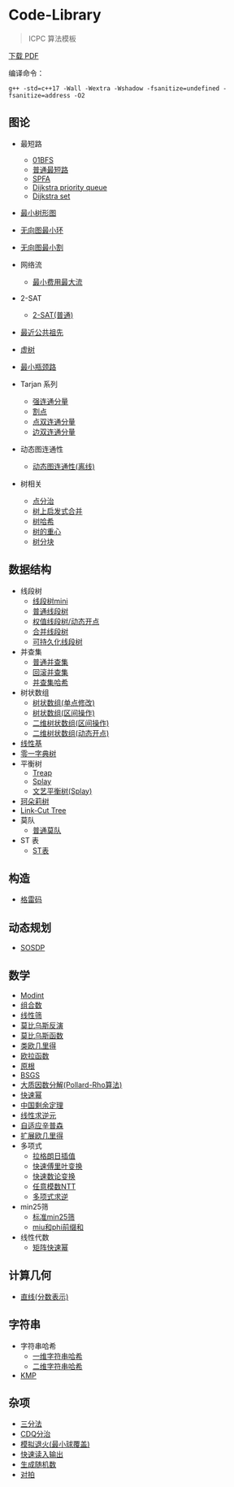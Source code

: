 # Code-Library

> ICPC 算法模板


[下载 PDF](https://github.com/FZRKexEr/Code-Library/releases)


编译命令：

```
g++ -std=c++17 -Wall -Wextra -Wshadow -fsanitize=undefined -fsanitize=address -O2
```

## 图论

- 最短路
    - [01BFS](01BFS/main.cpp)
    - [普通最短路](普通最短路/main.cpp)
    - [SPFA](最短路(SPFA)/main.cpp)
    - [Dijkstra priority queue](最短路(priority_queue)/main.cpp)
    - [Dijkstra set](最短路(set)/main.cpp)
    
- [最小树形图](最小树形图(Tarjan)/main.cpp)
- [无向图最小环](无向图最小环/main.cpp)
- [无向图最小割](无向图最小割(Stoer-Wagner)/main.cpp)
- 网络流
    - [最小费用最大流](最小费用最大流(zkw)/main.cpp)
- 2-SAT
    - [2-SAT(普通)](2-SAT(搜索)/main.cpp)
- [最近公共祖先](最近公共祖先/main.cpp)
- [虚树](虚树/main.cpp)
- [最小瓶颈路](最小瓶颈路/main.cpp)
- Tarjan 系列
    - [强连通分量](强连通分量/main.cpp)
    - [割点](割点/main.cpp)
    - [点双连通分量](点双连通分量/main.cpp)
    - [边双连通分量](边双连通分量/main.cpp)
- 动态图连通性
    - [动态图连通性(离线)](动态图连通性(离线)/main.cpp)
- 树相关
    - [点分治](点分治/main.cpp)
    - [树上启发式合并](树上启发式合并/main.cpp)
    - [树哈希](树哈希/main.cpp)
    - [树的重心](树的重心/main.cpp)
    - [树分块](树分块/main.cpp)

## 数据结构

- 线段树
    - [线段树mini](线段树mini/main.cpp)
    - [普通线段树](线段树/main.cpp)
    - [权值线段树/动态开点](权值线段树(动态开点)/main.cpp)
    - [合并线段树](合并线段树/main.cpp)
    - [可持久化线段树](可持久化线段树/main.cpp)
- 并查集
    - [普通并查集](并查集/main.cpp)
    - [回滚并查集](回滚并查集/main.cpp)
    - [并查集哈希](并查集哈希/main.cpp)
- 树状数组
    - [树状数组(单点修改)](树状数组/main.cpp)
    - [树状数组(区间操作)](树状数组(区间操作)/main.cpp)
    - [二维树状数组(区间操作)](二维树状数组(区间操作)/main.cpp)
    - [二维树状数组(动态开点)](二维树状数组(动态开点)/main.cpp)
- [线性基](线性基/main.cpp)
- [零一字典树](零一字典树/main.cpp)
- 平衡树
    - [Treap](Treap/main.cpp)
    - [Splay](Splay/main.cpp)
    - [文艺平衡树(Splay)](文艺平衡树/main.cpp)
- [珂朵莉树](珂朵莉树/main.cpp)
- [Link-Cut Tree](LCT/main.cpp)
- 莫队
    - [普通莫队](普通莫队/main.cpp)
- ST 表
    - [ST表](ST表/main.cpp)


## 构造

- [格雷码](格雷码/main.cpp)

## 动态规划

- [SOSDP](SOSDP/main.cpp)

## 数学

- [Modint](modint/main.cpp)
- [组合数](组合数/main.cpp)
- [线性筛](线性筛/main.cpp)
- [莫比乌斯反演](莫比乌斯反演/main.cpp)
- [莫比乌斯函数](莫比乌斯函数/main.cpp)
- [类欧几里得](类欧几里得/main.cpp)
- [欧拉函数](欧拉函数/main.cpp)
- [原根](原根/main.cpp)
- [BSGS](BSGS/main.cpp)
- [大质因数分解(Pollard-Rho算法)](大质因数分解(Pollard-Rho算法)/main.cpp)
- [快速幂](快速幂/main.cpp)
- [中国剩余定理](中国剩余定理/main.cpp)
- [线性求逆元](线性求逆元/main.cpp)
- [自适应辛普森](自适应辛普森/main.cpp)
- [扩展欧几里得](扩展欧几里得/main.cpp)
- 多项式
    - [拉格朗日插值](拉格朗日插值/main.cpp)
    - [快速傅里叶变换](快速傅里叶变换/main.cpp)
    - [快速数论变换](快速数论变换/main.cpp)
    - [任意模数NTT](MTT/main.cpp)
    - [多项式求逆](多项式求逆/main.cpp)
- min25筛
    - [标准min25筛](min25筛/main.cpp)
    - [miu和phi前缀和](miu和phi前缀和/main.cpp)
- 线性代数
    - [矩阵快速幂](矩阵快速幂/main.cpp)

## 计算几何

- [直线(分数表示)](直线(分数表示)/main.cpp)

## 字符串

- 字符串哈希
    - [一维字符串哈希](字符串哈希/main.cpp)
    - [二维字符串哈希](二维字符串哈希/main.cpp)
- [KMP](KMP/main.cpp)

## 杂项

- [三分法](三分法/main.cpp)
- [CDQ分治](CDQ分治/main.cpp)
- [模拟退火(最小球覆盖)](模拟退火/main.cpp)
- [快速读入输出](快速读入输出/main.cpp)
- [生成随机数](生成随机数/main.cpp)
- [对拍](对拍/main.sh)
